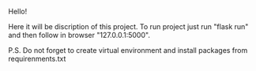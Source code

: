 Hello!

Here it will be discription of this project.
To run project just run "flask run" and then follow in browser "127.0.0.1:5000".

P.S. Do not forget to create virtual environment and install packages from requirenments.txt